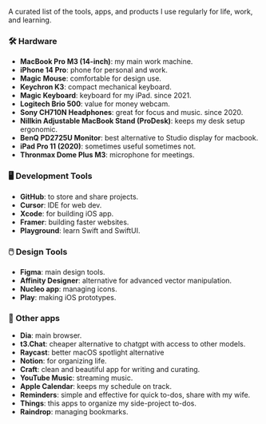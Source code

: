A curated list of the tools, apps, and products I use regularly for life, work, and learning.


### 🛠️ Hardware 
- **MacBook Pro M3 (14-inch)**: my main work machine.  
- **iPhone 14 Pro**: phone for personal and work. 
- **Magic Mouse**: comfortable for design use.
- **Keychron K3**: compact mechanical keyboard.
- **Magic Keyboard**: keyboard for my iPad. since 2021.   
- **Logitech Brio 500**: value for money webcam.  
- **Sony CH710N Headphones**: great for focus and music. since 2020.
- **Nillkin Adjustable MacBook Stand (ProDesk)**: keeps my desk setup ergonomic.  
- **BenQ PD2725U Monitor**: best alternative to Studio display for macbook.  
- **iPad Pro 11 (2020)**: sometimes useful sometimes not.  
- **Thronmax Dome Plus M3**: microphone for meetings.

### 🖥️ Development Tools
- **GitHub**: to store and share projects.
- **Cursor**: IDE for web dev. 
- **Xcode**: for building iOS app.
- **Framer**: building faster websites. 
- **Playground**: learn Swift and SwiftUI. 

### 🖱️ Design Tools 
- **Figma**: main design tools.
- **Affinity Designer**: alternative for advanced vector manipulation.
- **Nucleo app**: managing icons.
- **Play**: making iOS prototypes.


### 📱 Other apps
- **Dia**: main browser.
- **t3.Chat**: cheaper alternative to chatgpt with access to other models. 
- **Raycast**: better macOS spotlight alternative
- **Notion**: for organizing life.  
- **Craft**: clean and beautiful app for writing and curating.  
- **YouTube Music**: streaming music.  
- **Apple Calendar**: keeps my schedule on track.  
- **Reminders**: simple and effective for quick to-dos, share with my wife. 
- **Things**: this apps to organize my side-project to-dos. 
- **Raindrop**: managing bookmarks.

  
